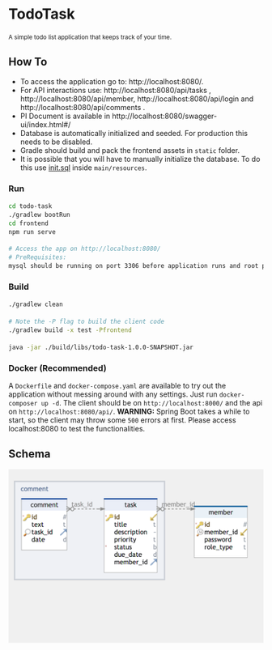 # TodoTask

<small>A simple todo list application that keeps track of your time.</small>
## How To
- To access the application go to: http://localhost:8080/.
- For API interactions use: http://localhost:8080/api/tasks , http://localhost:8080/api/member, http://localhost:8080/api/login and http://localhost:8080/api/comments .
- PI Document is available in http://localhost:8080/swagger-ui/index.html#/
- Database is automatically initialized and seeded. For production this needs to be disabled.
- Gradle should build and pack the frontend assets in `static` folder.
- It is possible that you will have to manually initialize the database. To do this use [init.sql](src/main/resources/init.sql) inside `main/resources`.

### Run

```bash
cd todo-task
./gradlew bootRun
cd frontend
npm run serve

# Access the app on http://localhost:8080/
# PreRequisites:
mysql should be running on port 3306 before application runs and root password must be 1234
```

### Build

```bash
./gradlew clean

# Note the -P flag to build the client code
./gradlew build -x test -Pfrontend

java -jar ./build/libs/todo-task-1.0.0-SNAPSHOT.jar
```

### Docker (Recommended)
A `Dockerfile` and `docker-compose.yaml` are available to try out the application without messing around with any settings.
Just run `docker-composer up -d`. The client should be on `http://localhost:8000/` and the api on `http://localhost:8080/api/`.
**WARNING:** Spring Boot takes a while to start, so the client may throw some `500` errors at first.
Please access localhost:8080 to test the functionalities.
## Schema

![SQL Schema](./screenshots/schema_img.png)
